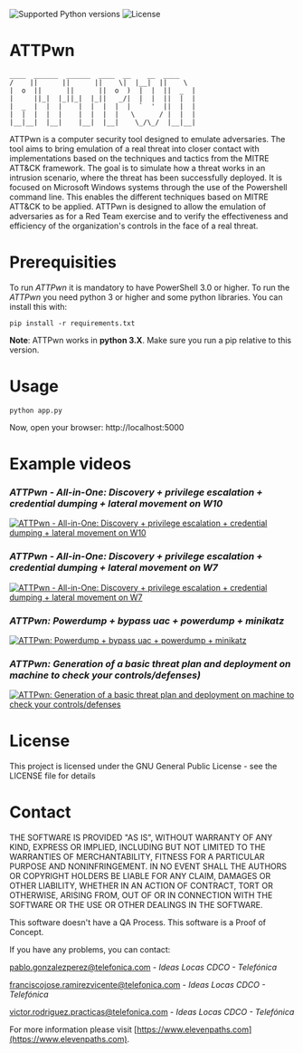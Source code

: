 ![Supported Python versions](https://img.shields.io/badge/python-3.6-blue.svg?style=flat-square)
![License](https://img.shields.io/badge/license-GNU-green.svg?style=flat-square)

# **ATTPwn**

```
____  ______  ______  ____  __    __  ____  
/    ||      ||      ||    \|  |__|  ||    \
|  o  ||      ||      ||  o  )  |  |  ||  _  |
|     ||_|  |_||_|  |_||   _/|  |  |  ||  |  |
|  _  |  |  |    |  |  |  |  |  `  '  ||  |  |
|  |  |  |  |    |  |  |  |   \      / |  |  |
|__|__|  |__|    |__|  |__|    \_/\_/  |__|__|

```

ATTPwn is a computer security tool designed to emulate adversaries. The tool aims to bring emulation of a real threat into closer contact with implementations based on the techniques and tactics from the MITRE ATT&CK framework. The goal is to simulate how a threat works in an intrusion scenario, where the threat has been successfully deployed. It is focused on Microsoft Windows systems through the use of the Powershell command line. This enables the different techniques based on MITRE ATT&CK to be applied. ATTPwn is designed to allow the emulation of adversaries as for a Red Team exercise and to verify the effectiveness and efficiency of the organization's controls in the face of a real threat.  

# Prerequisities
To run *ATTPwn* it is mandatory to have PowerShell 3.0 or higher.
To run the *ATTPwn* you need python 3 or higher and some python libraries. You can install this with:
```[python]
pip install -r requirements.txt
```

**Note**: ATTPwn works in **python 3.X**. Make sure you run a pip relative to this version.
# Usage
```[python]
python app.py
```
Now, open your browser: http://localhost:5000

# Example videos

### *ATTPwn - All-in-One: Discovery + privilege escalation + credential dumping + lateral movement on W10*
[![ATTPwn - All-in-One: Discovery + privilege escalation + credential dumping + lateral movement on W10](https://img.youtube.com/vi/2Y3F5uxXXSM/0.jpg)](https://youtu.be/2Y3F5uxXXSM)
### *ATTPwn - All-in-One: Discovery + privilege escalation + credential dumping + lateral movement on W7*
[![ATTPwn - All-in-One: Discovery + privilege escalation + credential dumping + lateral movement on W7](https://img.youtube.com/vi/Dge8Pquw4Bw/0.jpg)](https://youtu.be/Dge8Pquw4Bw)
### *ATTPwn: Powerdump + bypass uac + powerdump + minikatz*
[![ATTPwn: Powerdump + bypass uac + powerdump + minikatz](https://img.youtube.com/vi/VQHVgfgdJwM/0.jpg)](https://youtu.be/VQHVgfgdJwM)
### *ATTPwn: Generation of a basic threat plan and deployment on machine to check your controls/defenses)*
[![ATTPwn: Generation of a basic threat plan and deployment on machine to check your controls/defenses](https://img.youtube.com/vi/hyojkQHJxbA/0.jpg)](https://youtu.be/hyojkQHJxbA)



# License

This project is licensed under the GNU General Public License - see the LICENSE file for details

# Contact

THE SOFTWARE IS PROVIDED "AS IS", WITHOUT WARRANTY OF ANY KIND, EXPRESS OR IMPLIED, INCLUDING BUT NOT LIMITED TO THE WARRANTIES OF MERCHANTABILITY, FITNESS FOR A PARTICULAR PURPOSE AND NONINFRINGEMENT. IN NO EVENT SHALL THE AUTHORS OR COPYRIGHT HOLDERS BE LIABLE FOR ANY CLAIM, DAMAGES OR OTHER LIABILITY, WHETHER IN AN ACTION OF CONTRACT, TORT OR OTHERWISE, ARISING FROM, OUT OF OR IN CONNECTION WITH THE SOFTWARE OR THE USE OR OTHER DEALINGS IN THE SOFTWARE.

This software doesn't have a QA Process. This software is a Proof of Concept.

If you have any problems, you can contact:

<pablo.gonzalezperez@telefonica.com> - *Ideas Locas CDCO - Telefónica*

<franciscojose.ramirezvicente@telefonica.com> - *Ideas Locas CDCO - Telefónica*

<victor.rodriguez.practicas@telefonica.com> - *Ideas Locas CDCO - Telefónica*

For more information please visit [https://www.elevenpaths.com](https://www.elevenpaths.com).
